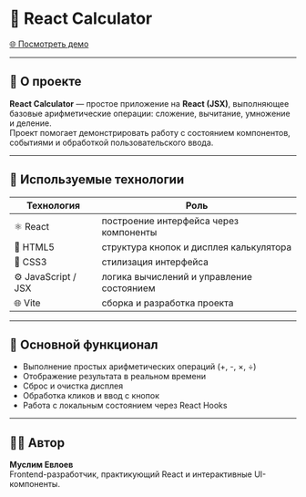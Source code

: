 # 🧮 React Calculator

[🌐 Посмотреть демо](https://calculator-lac-ten-24.vercel.app/)

---

## 🧠 О проекте

**React Calculator** — простое приложение на **React (JSX)**, выполняющее базовые арифметические операции: сложение, вычитание, умножение и деление.  
Проект помогает демонстрировать работу с состоянием компонентов, событиями и обработкой пользовательского ввода.

---

## 🧩 Используемые технологии
| Технология | Роль |
|-------------|------|
| ⚛️ React | построение интерфейса через компоненты |
| 🧱 HTML5 | структура кнопок и дисплея калькулятора |
| 🎨 CSS3 | стилизация интерфейса |
| ⚙️ JavaScript / JSX | логика вычислений и управление состоянием |
| 🌐 Vite | сборка и разработка проекта |

---

## 🎯 Основной функционал
- Выполнение простых арифметических операций (+, -, ×, ÷)  
- Отображение результата в реальном времени  
- Сброс и очистка дисплея  
- Обработка кликов и ввод с кнопок  
- Работа с локальным состоянием через React Hooks  

---

## 👨‍💻 Автор
**Муслим Евлоев**  
Frontend-разработчик, практикующий React и интерактивные UI-компоненты.
